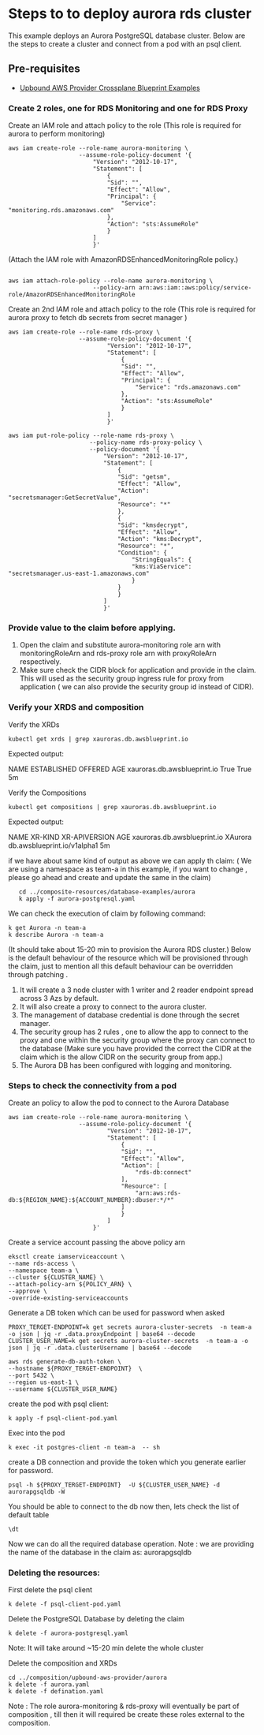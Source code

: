 # Steps to to deploy aurora rds cluster
This example deploys an Aurora PostgreSQL database cluster.
Below are the steps to create a cluster and connect from a pod with an psql client.

## Pre-requisites
 - [Upbound AWS Provider Crossplane Blueprint Examples](../../README.md)


### Create 2 roles, one for RDS Monitoring and one for RDS Proxy

Create an IAM role and attach policy to the role (This role is required for aurora to perform monitoring)

    
```shell
aws iam create-role --role-name aurora-monitoring \
                    --assume-role-policy-document '{
                        "Version": "2012-10-17",
                        "Statement": [
                            {
                            "Sid": "",
                            "Effect": "Allow",
                            "Principal": {
                                "Service": "monitoring.rds.amazonaws.com"
                            },
                            "Action": "sts:AssumeRole"
                            }
                        ]
                        }'
 ```
 (Attach the IAM role with AmazonRDSEnhancedMonitoringRole policy.)

```shell
    
aws iam attach-role-policy --role-name aurora-monitoring \
                        --policy-arn arn:aws:iam::aws:policy/service-role/AmazonRDSEnhancedMonitoringRole

```

  Create an 2nd IAM role and attach policy to the role (This role is required for aurora proxy to fetch db secrets from secret manager )

```shell
aws iam create-role --role-name rds-proxy \
                    --assume-role-policy-document '{
                            "Version": "2012-10-17",
                            "Statement": [
                                {
                                "Sid": "",
                                "Effect": "Allow",
                                "Principal": {
                                    "Service": "rds.amazonaws.com"
                                },
                                "Action": "sts:AssumeRole"
                                }
                            ]
                            }'
```

 ```shell
aws iam put-role-policy --role-name rds-proxy \
                        --policy-name rds-proxy-policy \  
                        --policy-document '{
                            "Version": "2012-10-17",
                            "Statement": [
                                {
                                "Sid": "getsm",
                                "Effect": "Allow",
                                "Action": "secretsmanager:GetSecretValue",
                                "Resource": "*"
                                },
                                {
                                "Sid": "kmsdecrypt",
                                "Effect": "Allow",
                                "Action": "kms:Decrypt",
                                "Resource": "*",
                                "Condition": {
                                    "StringEquals": {
                                    "kms:ViaService": "secretsmanager.us-east-1.amazonaws.com"
                                    }
                                }
                                }
                            ]
                            }'
```
  ### Provide value to the claim before applying.
     
 1. Open the claim and substitute aurora-monitoring role arn with monitoringRoleArn and rds-proxy role arn with proxyRoleArn respectively.
 2. Make sure check the CIDR block for application and provide in the claim. This will used as the security group 
    ingress rule for proxy from application ( we can also provide the security group id instead of CIDR).    
    
 ### Verify your XRDS and composition

  Verify the XRDs

```shell
kubectl get xrds | grep xauroras.db.awsblueprint.io
```

Expected output:

NAME                          ESTABLISHED   OFFERED   AGE
xauroras.db.awsblueprint.io   True          True      5m


Verify the Compositions
    
 ```shell
kubectl get compositions | grep xauroras.db.awsblueprint.io 
```

Expected output:

NAME                          XR-KIND   XR-APIVERSION                 AGE
xauroras.db.awsblueprint.io   XAurora   db.awsblueprint.io/v1alpha1   5m


if we have about same kind of output as above we can apply th claim: ( We are using a namespace as team-a in this example, if you want to change , please go ahead and create and update the same in the claim)

 ```shell
    cd ../composite-resources/database-examples/aurora
    k apply -f aurora-postgresql.yaml
```

We can check the execution of claim by following command:

```shell
k get Aurora -n team-a
k describe Aurora -n team-a
```
(It should take about 15-20 min to provision the Aurora RDS cluster.)
Below is the default behaviour of the resource which will be provisioned through the claim, just to mention all this default behaviour can be overridden through patching .

 1. It will create a 3 node cluster with 1 writer and 2 reader endpoint spread across 3 Azs by default.
 2. It will also create a proxy to connect to the aurora cluster.
 3. The management of database credential is done through the secret manager.
 4. The security group has 2 rules , one to allow the app to connect to the proxy and one within the security group
     where the proxy can connect to the database (Make sure you have provided the correct the CIDR at the claim which is the allow CIDR on the security group from app.)
 5. The Aurora DB has been configured with logging and monitoring.

### Steps to check the connectivity from a pod 
Create an  policy to allow the pod to connect to the Aurora Database
  
```shell
aws iam create-role --role-name aurora-monitoring \
                    --assume-role-policy-document '{
                            "Version": "2012-10-17",
                            "Statement": [
                                {
                                "Sid": "",
                                "Effect": "Allow",
                                "Action": [
                                    "rds-db:connect"
                                ],
                                "Resource": [
                                    "arn:aws:rds-db:${REGION_NAME}:${ACCOUNT_NUMBER}:dbuser:*/*"
                                ]
                                }
                            ]
                        }'
```
Create a service account passing the above policy arn

```shell
eksctl create iamserviceaccount \
--name rds-access \
--namespace team-a \
--cluster ${CLUSTER_NAME} \
--attach-policy-arn ${POLICY_ARN} \
--approve \
-override-existing-serviceaccounts
``` 
Generate a DB token which can be used for password when asked

```shell
PROXY_TERGET-ENDPOINT=k get secrets aurora-cluster-secrets  -n team-a -o json | jq -r .data.proxyEndpoint | base64 --decode
CLUSTER_USER_NAME=k get secrets aurora-cluster-secrets  -n team-a -o json | jq -r .data.clusterUsername | base64 --decode

aws rds generate-db-auth-token \
--hostname ${PROXY_TERGET-ENDPOINT}  \
--port 5432 \
--region us-east-1 \
--username ${CLUSTER_USER_NAME}
```
create the pod with psql client:

```shell
k apply -f psql-client-pod.yaml
```

Exec into the pod

```shell
k exec -it postgres-client -n team-a  -- sh
```

create a DB connection and provide the token which you generate earlier for password.

```shell
psql -h ${PROXY_TERGET-ENDPOINT}  -U ${CLUSTER_USER_NAME} -d aurorapgsqldb -W
```
You should be able to connect to the db now then, lets check the list of default table 

```shell
\dt
```
Now we can do all the required database operation.
Note : we are providing the name of the database in the claim as:  aurorapgsqldb

### Deleting the resources:

First delete the psql client 
```shell
k delete -f psql-client-pod.yaml
```
Delete the PostgreSQL Database by deleting the claim
```shell
k delete -f aurora-postgresql.yaml
```
Note: It will take around ~15-20 min delete the whole cluster

Delete the composition and XRDs
```shell
cd ../composition/upbound-aws-provider/aurora
k delete -f aurora.yaml
k delete -f defination.yaml
```
Note : The role aurora-monitoring & rds-proxy will eventually be part of composition , till then it will required be create these roles external to the composition.